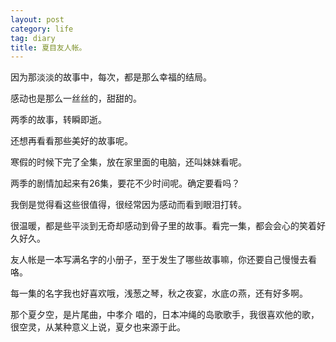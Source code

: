 ```yaml
---
layout: post
category: life
tag: diary
title: 夏目友人帐。
---
```




因为那淡淡的故事中，每次，都是那么幸福的结局。

感动也是那么一丝丝的，甜甜的。

两季的故事，转瞬即逝。

还想再看看那些美好的故事呢。

寒假的时候下完了全集，放在家里面的电脑，还叫妹妹看呢。

两季的剧情加起来有26集，要花不少时间呢。确定要看吗？

我倒是觉得看这些很值得，很经常因为感动而看到眼泪打转。

很温暖，都是些平淡到无奇却感动到骨子里的故事。看完一集，都会会心的笑着好久好久。

友人帐是一本写满名字的小册子，至于发生了哪些故事嘛，你还要自己慢慢去看咯。

每一集的名字我也好喜欢哦，浅葱之琴，秋之夜宴，水底の燕，还有好多啊。

那个夏夕空，是片尾曲，中孝介 唱的，日本冲绳的岛歌歌手，我很喜欢他的歌，很空灵，从某种意义上说，夏夕也来源于此。
